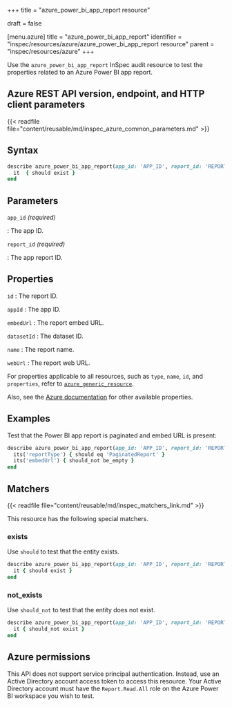 +++
title = "azure_power_bi_app_report resource"

draft = false


[menu.azure]
title = "azure_power_bi_app_report"
identifier = "inspec/resources/azure/azure_power_bi_app_report resource"
parent = "inspec/resources/azure"
+++

Use the `azure_power_bi_app_report` InSpec audit resource to test the properties related to an Azure Power BI app report.

## Azure REST API version, endpoint, and HTTP client parameters

{{< readfile file="content/reusable/md/inspec_azure_common_parameters.md" >}}

## Syntax

```ruby
describe azure_power_bi_app_report(app_id: 'APP_ID', report_id: 'REPORT_ID') do
  it  { should exist }
end
```

## Parameters

`app_id` _(required)_

: The app ID.

`report_id` _(required)_

: The app report ID.

## Properties

`id`
: The report ID.

`appId`
: The app ID.

`embedUrl`
: The report embed URL.

`datasetId`
: The dataset ID.

`name`
: The report name.

`webUrl`
: The report web URL.

For properties applicable to all resources, such as `type`, `name`, `id`, and `properties`, refer to [`azure_generic_resource`](azure_generic_resource#properties).

Also, see the [Azure documentation](https://docs.microsoft.com/en-us/rest/api/power-bi/apps/get-report) for other available properties.

## Examples

Test that the Power BI app report is paginated and embed URL is present:

```ruby
describe azure_power_bi_app_report(app_id: 'APP_ID', report_id: 'REPORT_ID')  do
  its('reportType') { should eq 'PaginatedReport' }
  its('embedUrl') { should_not be_empty }
end
```

## Matchers

{{< readfile file="content/reusable/md/inspec_matchers_link.md" >}}

This resource has the following special matchers.

### exists

Use `should` to test that the entity exists.

```ruby
describe azure_power_bi_app_report(app_id: 'APP_ID', report_id: 'REPORT_ID')  do
  it { should exist }
end
```

### not_exists

Use `should_not` to test that the entity does not exist.

```ruby
describe azure_power_bi_app_report(app_id: 'APP_ID', report_id: 'REPORT_ID')  do
  it { should_not exist }
end
```

## Azure permissions

This API does not support service principal authentication. Instead, use an Active Directory account access token to access this resource.
Your Active Directory account must have the `Report.Read.All` role on the Azure Power BI workspace you wish to test.
